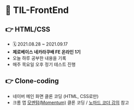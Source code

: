 # 📌 TIL-FrontEnd


## 👉 HTML/CSS
- 🗓 2021.08.28 ~ 2021.09.17
- **제로베이스 네카라쿠배 FE 온라인 1기**  
- 오늘 하루 공부한 내용을 기록
- 매주 목요일 오후 정기 테스트 진행


## 👉 Clone-coding
- 네이버 메인 화면 클론 코딩 (HTML, CSS로만) 
- 크롬 앱 <a href="https://bit.ly/3o3kVFh">모멘텀(Momentum)</a> 클론 코딩  / <a href="https://nomadcoders.co/javascript-for-beginners">노마드 코더 강의</a> 참고 